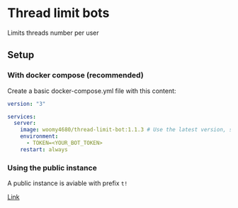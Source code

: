 # Thread limit bots

Limits threads number per user

## Setup

### With docker compose (recommended)

Create a basic docker-compose.yml file with this content:

```yaml
version: "3"

services:
  server:
    image: woomy4680/thread-limit-bot:1.1.3 # Use the latest version, see GH releases
    environment:
      - TOKEN=<YOUR_BOT_TOKEN>
    restart: always
```

### Using the public instance

A public instance is aviable with prefix `t!`

[Link](https://discord.com/oauth2/authorize?client_id=870998713076682773&scope=bot&permissions=8)
